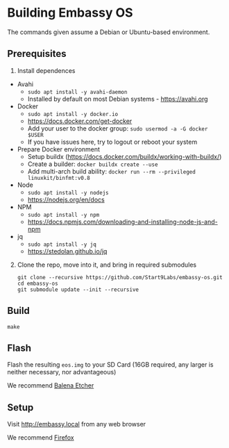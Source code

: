 # Building Embassy OS

 The commands given assume a Debian or Ubuntu-based environment.

## Prerequisites

1. Install dependences

- Avahi
	- `sudo apt install -y avahi-daemon`
	- Installed by default on most Debian systems - https://avahi.org
- Docker
	- `sudo apt install -y docker.io`
	- https://docs.docker.com/get-docker
	- Add your user to the docker group: `sudo usermod -a -G docker $USER`
	- If you have issues here, try to logout or reboot your system
- Prepare Docker environment
	- Setup buildx (https://docs.docker.com/buildx/working-with-buildx/)
	- Create a builder: `docker buildx create --use`
	- Add multi-arch build ability: `docker run --rm --privileged linuxkit/binfmt:v0.8`
- Node
	- `sudo apt install -y nodejs`
	- https://nodejs.org/en/docs
- NPM
	- `sudo apt install -y npm`
	- https://docs.npmjs.com/downloading-and-installing-node-js-and-npm
- jq
	- `sudo apt install -y jq`
	- https://stedolan.github.io/jq

2. Clone the repo, move into it, and bring in required submodules

	```
	git clone --recursive https://github.com/Start9Labs/embassy-os.git
	cd embassy-os
	git submodule update --init --recursive
	```

## Build

```
make
```

## Flash

Flash the resulting `eos.img` to your SD Card (16GB required, any larger is neither necessary, nor advantageous)

We recommend [Balena Etcher](https://www.balena.io/etcher/)

## Setup

Visit http://embassy.local from any web browser

We recommend [Firefox](https://www.mozilla.org/firefox/browsers)
